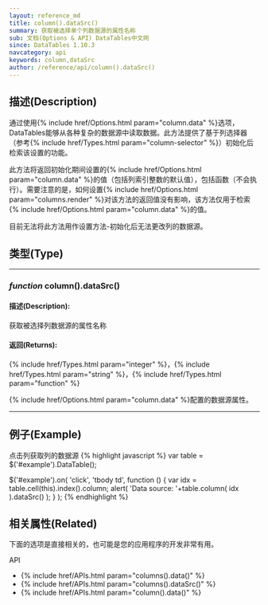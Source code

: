 ```yaml
---
layout: reference_md
title: column().dataSrc()
summary: 获取被选择单个列数据源的属性名称
sub: 文档(Options & API) DataTables中文网
since: DataTables 1.10.3
navcategory: api
keywords: column,dataSrc
author: /reference/api/column().dataSrc()
---
```


## 描述(Description)
通过使用{% include href/Options.html param="column.data" %}选项，DataTables能够从各种复杂的数据源中读取数据。此方法提供了基于列选择器（参考{% include href/Types.html param="column-selector" %}）初始化后检索该设置的功能。

此方法将返回初始化期间设置的{% include href/Options.html param="column.data" %}的值（包括列索引整数的默认值），包括函数（不会执行）。需要注意的是，如何设置{% include href/Options.html param="columns.render" %}对该方法的返回值没有影响，该方法仅用于检索{% include href/Options.html param="column.data" %}的值。

目前无法将此方法用作设置方法-初始化后无法更改列的数据源。

## 类型(Type)
---
    
### _function_ **column().dataSrc()**   

#### 描述(Description):
获取被选择列数据源的属性名称

#### 返回(Returns):
{% include href/Types.html param="integer" %}，{% include href/Types.html param="string" %}，{% include href/Types.html param="function" %}

{% include href/Options.html param="column.data" %}配置的数据源属性。


--- 
    
## 例子(Example)

点击列获取列的数据源
{% highlight javascript %}
var table = $('#example').DataTable();
 
$('#example').on( 'click', 'tbody td', function () {
    var idx = table.cell(this).index().column;
    alert( 'Data source: '+table.column( idx ).dataSrc() );
} );
{% endhighlight %}



## 相关属性(Related)
下面的选项是直接相关的，也可能是您的应用程序的开发非常有用。

API

- {% include href/APIs.html param="columns().data()" %}
- {% include href/APIs.html param="columns().dataSrc()" %}
- {% include href/APIs.html param="column().data()" %}

